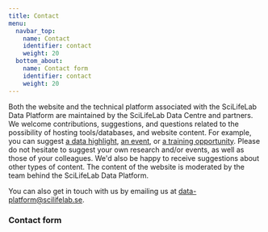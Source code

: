 ```yaml
---
title: Contact
menu:
  navbar_top:
    name: Contact
    identifier: contact
    weight: 20
  bottom_about:
    name: Contact form
    identifier: contact
    weight: 20
---
```


Both the website and the technical platform associated with the SciLifeLab Data Platform are maintained by the SciLifeLab Data Centre and partners. We welcome contributions, suggestions, and questions related to the possibility of hosting tools/databases, and website content. For example, you can suggest [a data highlight](/highlights/), [an event](/events/), or [a training opportunity](/events/). Please do not hesitate to suggest your own research and/or events, as well as those of your colleagues. We'd also be happy to receive suggestions about other types of content. The content of the website is moderated by the team behind the SciLifeLab Data Platform.

You can also get in touch with us by emailing us at [data-platform@scilifelab.se](mailto:data-platform@scilifelab.se).

### Contact form
